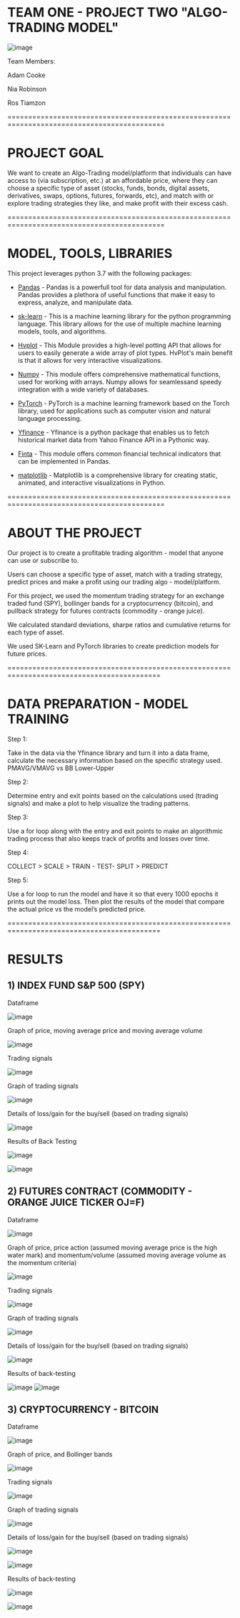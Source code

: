 # TEAM ONE - PROJECT TWO "ALGO-TRADING MODEL"

![image](https://user-images.githubusercontent.com/108433370/196785794-1f9f88d8-44bf-47f6-9a6c-0ddb95b1e069.png)

Team Members:

Adam Cooke

Nia Robinson

Ros Tiamzon

============================================================================================

# PROJECT GOAL

We want to create an Algo-Trading model/platform that individuals can have access to (via subscription, etc.) at an affordable price, where they can choose a specific type of asset (stocks, funds, bonds, digital assets, derivatives, swaps, options, futures, forwards, etc), and match with or explore trading strategies they like, and make profit with their excess cash.

============================================================================================

# MODEL, TOOLS, LIBRARIES
This project leverages python 3.7 with the following packages:

* [Pandas](https://pandas.pydata.org/) - Pandas is a powerfull tool for data analysis and manipulation. Pandas provides a plethora of useful functions that make it easy to express, analyze, and manipulate data.

* [sk-learn](https://scikit-learn.org/stable/) - This is a machine learning library for the python programming language. This library allows for the use of multiple machine learning models, tools, and algorithms.

* [Hvplot](https://hvplot.holoviz.org/) - This Module provides a high-level potting API that allows for users to easily generate a wide array of plot types. HvPlot's main benefit is that it allows for very interactive visualizations.

* [Numpy](https://numpy.org/) - This module offers comprehensive mathematical functions, used for working with arrays. Numpy allows for seamlessand speedy integration with a wide variety of databases.

* [PyTorch](https://pytorch.org/) - PyTorch is a machine learning framework based on the Torch library, used for applications such as computer vision and natural language processing.

* [Yfinance](https://pypi.org/project/yfinance/) - Yfinance is a python package that enables us to fetch historical market data from Yahoo Finance API in a Pythonic way.

* [Finta](https://github.com/peerchemist/finta) - This module offers common financial technical indicators that can be implemented in Pandas.

* [matplotlib](https://matplotlib.org/) - Matplotlib is a comprehensive library for creating static, animated, and interactive visualizations in Python. 



============================================================================================

# ABOUT THE PROJECT

Our project is to create a profitable trading algorithm - model that anyone can use or subscribe to.

Users can choose a specific type of asset, match with a trading strategy, predict prices and make a profit using our trading algo - model/platform.  

For this project, we used the momentum trading strategy for an exchange traded fund (SPY), bollinger bands for a cryptocurrency (bitcoin), and pullback strategy for futures contracts (commodity - orange juice). 

We calculated standard deviations, sharpe ratios and cumulative returns for each type of asset. 

We used SK-Learn and PyTorch libraries to create prediction models for future prices.


===========================================================================================

# DATA PREPARATION - MODEL TRAINING 

Step 1:

Take in the data via the Yfinance library and turn it into a data frame, calculate the necessary information based on the specific strategy used. PMAVG/VMAVG vs BB Lower-Upper

Step 2:

Determine  entry and exit points based on the calculations used (trading signals) and make a plot to help visualize the trading patterns.

Step 3: 

Use a for loop along with the entry and exit points to make an algorithmic trading process that also keeps track of profits and losses over time.

Step 4: 

COLLECT > SCALE > TRAIN - TEST- SPLIT > PREDICT

Step 5: 

Use a for loop to run the model and have it so that every 1000 epochs it prints out the model loss. Then plot the results of the model that compare the actual price vs the model’s predicted price.


===========================================================================================

# RESULTS

## 1) INDEX FUND S&P 500 (SPY)
Dataframe

![image](https://user-images.githubusercontent.com/107158380/196812002-2b5f071f-e5ac-4afa-9ba0-3a2078cf0fcd.png)


Graph of price, moving average price and moving average volume

![image](https://user-images.githubusercontent.com/108433370/196787488-3f8d8a6b-f5b1-463c-91c6-ddd9988d22bb.png)


Trading signals

![image](https://user-images.githubusercontent.com/107158380/196812733-59970961-4239-4c54-aac4-354c834824f6.png)


Graph of trading signals

![image](https://user-images.githubusercontent.com/108433370/196787577-c4f165be-5e15-4c6e-894e-595add04d2a1.png)


Details of loss/gain for the buy/sell (based on trading signals)

![image](https://user-images.githubusercontent.com/108433370/196787848-f7aee07e-322b-4ea1-8bd1-e4f8818dc813.png)


Results of Back Testing

![image](https://user-images.githubusercontent.com/107158380/196812327-51612b28-1f6d-4a31-a924-6b048ab289c1.png)

![image](https://user-images.githubusercontent.com/107158380/196812357-f8b14590-2c6d-4081-ac63-9af85103f3ef.png)


## 2) FUTURES CONTRACT (COMMODITY - ORANGE JUICE TICKER OJ=F) 

Dataframe

![image](https://user-images.githubusercontent.com/108433370/196789157-aa384dec-cbd6-4582-a3fa-0588b8b35ae2.png)

Graph of price, price action (assumed moving average price is the high water mark) and momentum/volume (assumed moving average volume as the momentum criteria)

![image](https://user-images.githubusercontent.com/108433370/196788407-9c646dc8-a7d7-4a53-8607-e34be3a16b02.png)

Trading signals

![image](https://user-images.githubusercontent.com/108433370/196788862-77fa7757-3024-4cf2-bbfc-695c9a328cc8.png)

Graph of trading signals

![image](https://user-images.githubusercontent.com/108433370/196788465-8897a9a0-379a-45f2-9e5e-20b3ab4ee3aa.png)

Details of loss/gain for the buy/sell (based on trading signals)

![image](https://user-images.githubusercontent.com/108433370/196788539-213f0eca-d861-4f55-a46f-4eedf2505fd4.png)


Results of back-testing

![image](https://user-images.githubusercontent.com/108433370/196788624-e09bc953-6d94-4f26-a357-0a9ef973cdec.png)
![image](https://user-images.githubusercontent.com/107158380/196811824-b586ab65-324d-4ea4-8bfa-40fb37a9ed88.png)





## 3) CRYPTOCURRENCY - BITCOIN 

Dataframe

![image](https://user-images.githubusercontent.com/107158380/196811171-5f973953-3be3-4365-ba21-255680a77c68.png)


Graph of price, and Bollinger bands

![image](https://user-images.githubusercontent.com/107158380/196811310-c968717f-a39f-4b0c-b25f-48a7fa7e4fec.png)


Trading signals

![image](https://user-images.githubusercontent.com/107158380/196811406-e6772eb0-2e42-4e6d-b7f9-12305ae0bfde.png)


Graph of trading signals

![image](https://user-images.githubusercontent.com/107158380/196811515-5e70ec36-629d-4849-807c-1ab8f3dd208a.png)


Details of loss/gain for the buy/sell (based on trading signals)

![image](https://user-images.githubusercontent.com/107158380/196811667-6e847060-2f10-445f-af65-61929c686066.png)

![image](https://user-images.githubusercontent.com/107158380/196811700-ae30361a-2a53-444b-8f4b-29c84fd7991b.png)


Results of back-testing

![image](https://user-images.githubusercontent.com/107158380/196810761-accbb1a8-70fb-4a9d-bea4-90f6b822b162.png)

![image](https://user-images.githubusercontent.com/107158380/196810817-aaaaa68a-1654-433c-9238-0ba1c17a444d.png)




